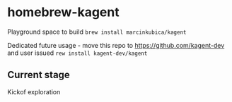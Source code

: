 # homebrew-kagent

Playground space to build `brew install marcinkubica/kagent`

Dedicated future usage - move this repo to https://github.com/kagent-dev and user issued `rew install kagent-dev/kagent`

## Current stage
Kickof exploration
